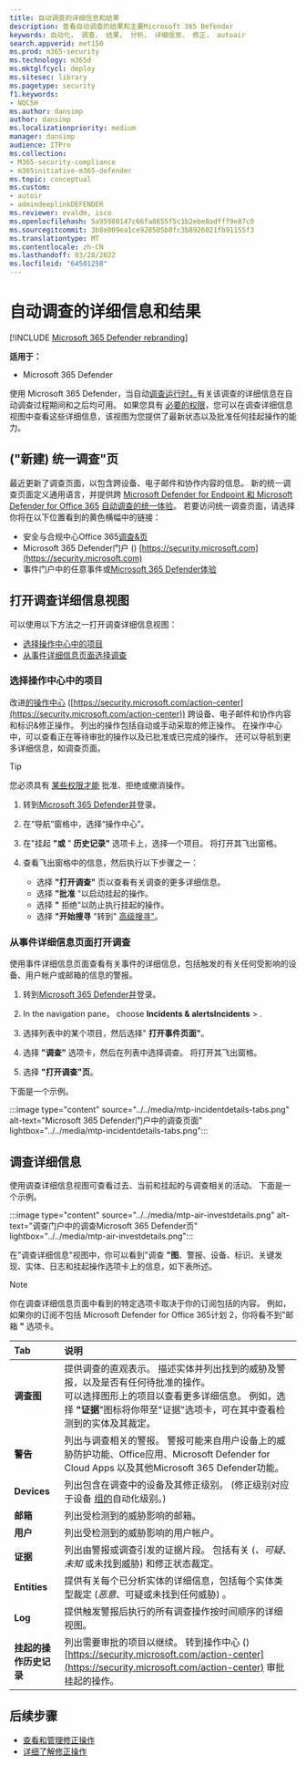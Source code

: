 ```yaml
---
title: 自动调查的详细信息和结果
description: 查看自动调查的结果和主要Microsoft 365 Defender
keywords: 自动化， 调查， 结果， 分析， 详细信息， 修正， autoair
search.appverid: met150
ms.prod: m365-security
ms.technology: m365d
ms.mktglfcycl: deploy
ms.sitesec: library
ms.pagetype: security
f1.keywords:
- NOCSH
ms.author: dansimp
author: dansimp
ms.localizationpriority: medium
manager: dansimp
audience: ITPro
ms.collection:
- M365-security-compliance
- m365initiative-m365-defender
ms.topic: conceptual
ms.custom:
- autoir
- admindeeplinkDEFENDER
ms.reviewer: evaldm, isco
ms.openlocfilehash: 5a95980147c66fa8655f5c1b2ebe8adfff9e87c0
ms.sourcegitcommit: 3b8e009ea1ce928505b8fc3b8926021fb91155f3
ms.translationtype: MT
ms.contentlocale: zh-CN
ms.lasthandoff: 03/28/2022
ms.locfileid: "64501258"
---
```

# <a name="details-and-results-of-an-automated-investigation"></a>自动调查的详细信息和结果

[!INCLUDE [Microsoft 365 Defender rebranding](../includes/microsoft-defender.md)]

**适用于：**
- Microsoft 365 Defender

使用 Microsoft 365 Defender，当自动[调查运行时，](m365d-autoir.md)有关该调查的详细信息在自动调查过程期间和之后均可用。 如果您具有 [必要的权限](m365d-action-center.md#required-permissions-for-action-center-tasks)，您可以在调查详细信息视图中查看这些详细信息，该视图为您提供了最新状态以及批准任何挂起操作的能力。 

## <a name="new-unified-investigation-page"></a> ("新建) 统一调查"页

最近更新了调查页面，以包含跨设备、电子邮件和协作内容的信息。 新的统一调查页面定义通用语言，并提供跨 [Microsoft Defender for Endpoint 和 Microsoft Defender for Office 365](/windows/security/threat-protection/microsoft-defender-atp/microsoft-defender-advanced-threat-protection) [自动调查的统一体验](../office-365-security/defender-for-office-365.md)。 若要访问统一调查页面，请选择你将在以下位置看到的黄色横幅中的链接：

- 安全与合规中心Office 365<a href="https://go.microsoft.com/fwlink/p/?linkid=2077143" target="_blank">调查&页</a>
- Microsoft 365 Defender门户 () [https://security.microsoft.com](https://security.microsoft.com)
- 事件门户中的任意事件或<a href="https://go.microsoft.com/fwlink/p/?linkid=2077139" target="_blank">Microsoft 365 Defender体验</a>

## <a name="open-the-investigation-details-view"></a>打开调查详细信息视图

可以使用以下方法之一打开调查详细信息视图：

- [选择操作中心中的项目](#select-an-item-in-the-action-center)
- [从事件详细信息页面选择调查](#open-an-investigation-from-an-incident-details-page)

### <a name="select-an-item-in-the-action-center"></a>选择操作中心中的项目

改进[的操作中心](m365d-action-center.md) ([https://security.microsoft.com/action-center](https://security.microsoft.com/action-center)) 跨设备、电子邮件和协作内容和标识&修正操作[](m365d-remediation-actions.md)。 列出的操作包括自动或手动采取的修正操作。 在操作中心中，可以查看正在等待审批的操作以及已批准或已完成的操作。 还可以导航到更多详细信息，如调查页面。

> [!TIP]
> 您必须具有 [某些权限才能](m365d-action-center.md#required-permissions-for-action-center-tasks) 批准、拒绝或撤消操作。

1. 转到<a href="https://go.microsoft.com/fwlink/p/?linkid=2077139" target="_blank">Microsoft 365 Defender并</a>登录。 

2. 在“导航”窗格中，选择“操作中心”。 

3. 在"挂起 **"或** " **历史记录"** 选项卡上，选择一个项目。 将打开其飞出窗格。

4. 查看飞出窗格中的信息，然后执行以下步骤之一：
   - 选择 **"打开调查"** 页以查看有关调查的更多详细信息。
   - 选择 **"批准** "以启动挂起的操作。
   - 选择 **"** 拒绝"以防止执行挂起的操作。
   - 选择 **"开始搜寻** "转到" [高级搜寻"](advanced-hunting-overview.md)。

### <a name="open-an-investigation-from-an-incident-details-page"></a>从事件详细信息页面打开调查

使用事件详细信息页面查看有关事件的详细信息，包括触发的有关任何受影响的设备、用户帐户或邮箱的信息的警报。

1. 转到<a href="https://go.microsoft.com/fwlink/p/?linkid=2077139" target="_blank">Microsoft 365 Defender并</a>登录。 

2. In the navigation pane， choose **Incidents & alertsIncidents** > . 

3. 选择列表中的某个项目，然后选择" **打开事件页面"**。

4. 选择 **"调查"** 选项卡，然后在列表中选择调查。 将打开其飞出窗格。

5. 选择 **"打开调查"页**。 

下面是一个示例。

:::image type="content" source="../../media/mtp-incidentdetails-tabs.png" alt-text="Microsoft 365 Defender门户中的调查页面" lightbox="../../media/mtp-incidentdetails-tabs.png":::

## <a name="investigation-details"></a>调查详细信息

使用调查详细信息视图可查看过去、当前和挂起的与调查相关的活动。 下面是一个示例。

:::image type="content" source="../../media/mtp-air-investdetails.png" alt-text="调查门户中的调查Microsoft 365 Defender页" lightbox="../../media/mtp-air-investdetails.png":::

在"调查详细信息"视图中，你可以看到"调查 **"图**、警报、设备、标识、关键发现、实体、日志和挂起操作选项卡上的信息，如下表所述。 

> [!NOTE]
> 你在调查详细信息页面中看到的特定选项卡取决于你的订阅包括的内容。 例如，如果你的订阅不包括 Microsoft Defender for Office 365计划 2，你将看不到"邮箱 **"** 选项卡。

| Tab | 说明 |
|:--------|:--------|
| **调查图** | 提供调查的直观表示。 描述实体并列出找到的威胁及警报，以及是否有任何待批准的操作。<br/>可以选择图形上的项目以查看更多详细信息。 例如，选择 **"证据**"图标将你带至"证据"选项卡，可在其中查看检测到的实体及其裁定。 |
| **警告** | 列出与调查相关的警报。 警报可能来自用户设备上的威胁防护功能、Office应用、Microsoft Defender for Cloud Apps 以及其他Microsoft 365 Defender功能。|
| **Devices** | 列出包含在调查中的设备及其修正级别。  (修正级别对应于设备 [组的](m365d-configure-auto-investigation-response.md#review-or-change-the-automation-level-for-device-groups)自动化级别。)  |
| **邮箱** |列出受检测到的威胁影响的邮箱。  |
| **用户**  | 列出受检测到的威胁影响的用户帐户。 |
| **证据** | 列出由警报或调查引发的证据片段。 包括有关 (*、可疑*、*未知* 或未找到威胁) 和修正状态裁定。 |
| **Entities** | 提供有关每个已分析实体的详细信息，包括每个实体类型裁定 (*恶意*、可疑或未找到任何威胁) 。|
|**Log** | 提供触发警报后执行的所有调查操作按时间顺序的详细视图。|
| **挂起的操作历史记录** | 列出需要审批的项目以继续。 转到操作中心 () [https://security.microsoft.com/action-center](https://security.microsoft.com/action-center) 审批挂起的操作。 |

## <a name="next-steps"></a>后续步骤

- [查看和管理修正操作](m365d-autoir-actions.md)
- [详细了解修正操作](m365d-remediation-actions.md)
